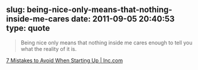 slug: being-nice-only-means-that-nothing-inside-me-cares
date: 2011-09-05 20:40:53
type: quote
---

> Being nice only means that nothing inside me cares enough to tell you what the reality of it is.

[7 Mistakes to Avoid When Starting Up | Inc.com](http://www.inc.com/ss/most-common-mistakes-to-avoid-when-starting-up)

